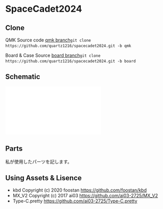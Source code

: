 # SpaceCadet2024
## Clone
QMK Source code [qmk branch](https://github.com/quartz1216/spacecadet2024/tree/qmk)`git clone https://github.com/quartz1216/spacecadet2024.git -b qmk` 


Board & Case Source [board branch](https://github.com/quartz1216/spacecadet2024/tree/board)`git clone https://github.com/quartz1216/spacecadet2024.git -b board`


## Schematic
![schematic](Schematic.pdf)

## Parts
私が使用したパーツを記します。

## Using Assets & Lisence
- kbd  Copyright (c) 2020 foostan https://github.com/foostan/kbd
- MX_V2 Copyright (c) 2017 ai03 https://github.com/ai03-2725/MX_V2
- Type-C.pretty https://github.com/ai03-2725/Type-C.pretty
